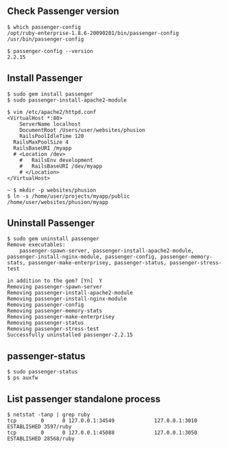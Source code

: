 ## Check Passenger version
    $ which passenger-config
    /opt/ruby-enterprise-1.8.6-20090201/bin/passenger-config
    /usr/bin/passenger-config
    
    $ passenger-config --version
    2.2.15
    
## Install Passenger
    $ sudo gem install passenger
    $ sudo passenger-install-apache2-module

    $ vim /etc/apache2/httpd.conf
    <VirtualHost *:80>
    	ServerName localhost
    	DocumentRoot /Users/user/websites/phusion
    	RailsPoolIdleTime 120
      RailsMaxPoolSize 4
      RailsBaseURI /myapp
      # <Location /dev>
    	# 	RailsEnv development
    	# 	RailsBaseURI /dev/myapp
    	# </Location>
    </VirtualHost>
    
    ~ $ mkdir -p websites/phusion
    $ ln -s /home/user/projects/myapp/public /home/user/websites/phusion/myapp


## Uninstall Passenger
    $ sudo gem uninstall passenger
    Remove executables:
    	passenger-spawn-server, passenger-install-apache2-module, passenger-install-nginx-module, passenger-config, passenger-memory-stats, passenger-make-enterprisey, passenger-status, passenger-stress-test

    in addition to the gem? [Yn]  Y
    Removing passenger-spawn-server
    Removing passenger-install-apache2-module
    Removing passenger-install-nginx-module
    Removing passenger-config
    Removing passenger-memory-stats
    Removing passenger-make-enterprisey
    Removing passenger-status
    Removing passenger-stress-test
    Successfully uninstalled passenger-2.2.15

## passenger-status

    $ sudo passenger-status
    $ ps auxfw

## List passenger standalone process

    $ netstat -tanp | grep ruby
    tcp        0      0 127.0.0.1:34549             127.0.0.1:3010              ESTABLISHED 3597/ruby           
    tcp        0      0 127.0.0.1:45088             127.0.0.1:3050              ESTABLISHED 28568/ruby
    